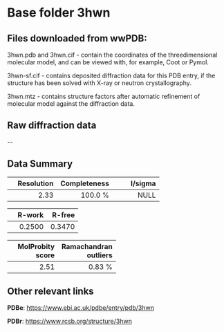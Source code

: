 # Base folder 3hwn

## Files downloaded from wwPDB:

3hwn.pdb and 3hwn.cif - contain the coordinates of the threedimensional molecular model, and can be viewed with, for example, Coot or Pymol.

3hwn-sf.cif - contains deposited diffraction data for this PDB entry, if the structure has been solved with X-ray or neutron crystallography.

3hwn.mtz - contains structure factors after automatic refinement of molecular model against the diffraction data.

## Raw diffraction data

--<br> 

## Data Summary
|   | Resolution | Completeness| I/sigma |
|---|-------------:|----------------:|--------------:|
|   |2.33|100.0 %|<img width=50/>NULL |

|   | **R-work**| **R-free**   
|---|-------------:|----------------:|           
||0.2500|0.3470|

|   |**MolProbity<br>score**| **Ramachandran<br>outliers** 
|---|-------------:|----------------:|
||2.51|0.83 %|

## Other relevant links 
**PDBe**:  https://www.ebi.ac.uk/pdbe/entry/pdb/3hwn
 
**PDBr**: https://www.rcsb.org/structure/3hwn 

